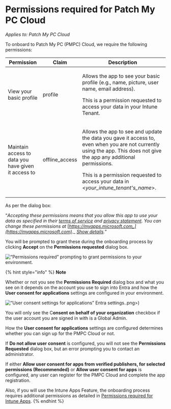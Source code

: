 # Permissions required for Patch My PC Cloud

_Applies to: Patch My PC Cloud_

To onboard to Patch My PC (PMPC) Cloud, we require the following permissions:

| Permission                                          | Claim           | Description                                                                                                                                                                                                                                                                          |
| --------------------------------------------------- | --------------- | ------------------------------------------------------------------------------------------------------------------------------------------------------------------------------------------------------------------------------------------------------------------------------------ |
| View your basic profile                             | profile         | <p>Allows the app to see your basic profile (e.g., name, picture, user name, email address).</p><p>This is a permission requested to access your data in your Intune Tenant.</p>                                                                                                     |
| Maintain access to data you have given it access to | offline\_access | <p>Allows the app to see and update the data you gave it access to, even when you are not currently using the app. This does not give the app any additional permissions.</p><p>This is a permission requested to access your data in &#x3C;<em>your_intune_tenant's_name</em>>.</p> |

As per the dialog box:

“_Accepting these permissions means that you allow this app to use your data as specified in their_ [_terms of service_](https://patchmypc.com/terms-of-service) _and_ [_privacy statement_](https://patchmypc.com/privacy-policy)_. You can change these permissions at_ [_https://myapps.microsoft.com_](https://myapps.microsoft.com)_._ [_Show details_](https://login.microsoftonline.com/common/login)_._”

You will be prompted to grant these during the onboarding process by clicking **Accept** on the **Permissions requested** dialog box.

![“Permissions required” prompting to grant permissions to your environment.](/_images/image%20%281351%29.png "\"Permissions required\" prompting to grant permissions to your environment.")

{% hint style="info" %}
**Note**

Whether or not you see the **Permissions Required** dialog box and what you see on it depends on the account you use to sign into Entra and how the **User consent for applications** settings are configured in your environment.

![“User consent settings for applications” Entra settings.](/_images/image%20%28962).png>)

You will only see the C**onsent on behalf of your organization** checkbox if the user account you are signed in with is a Global Admin.

How the **User consent for applications** settings are configured determines whether you can sign up for the PMPC Cloud or not.

If **Do not allow user consent** is configured, you will not see the **Permissions Requested** dialog box, but an error prompting you to contact an administrator.

If either **Allow user consent for apps from verified publishers, for selected permissions (Recommended)** or **Allow user consent for apps** is configured, any user can register for the PMPC Cloud and complete the app registration.

Also, if you will use the Intune Apps Feature, the onboarding process requires additional permissions as detailed in [Permissions required for Intune Apps](permissions-required-for-intune-apps.md).
{% endhint %}
